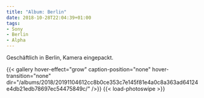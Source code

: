 ```yaml
---
title: "Album: Berlin"
date: 2018-10-28T22:04:39+01:00
tags:
- Sony
- Berlin
- Alpha
---
```


Geschäftlich in Berlin, Kamera eingepackt.

{{< gallery hover-effect="grow" caption-position="none" hover-transition="none" dir="/albums/2018/20191104612cc8b0ce353c7e145f81e4a0c8a363ad64124e4db21edb78697ec54475849c/" />}}
{{< load-photoswipe >}}
